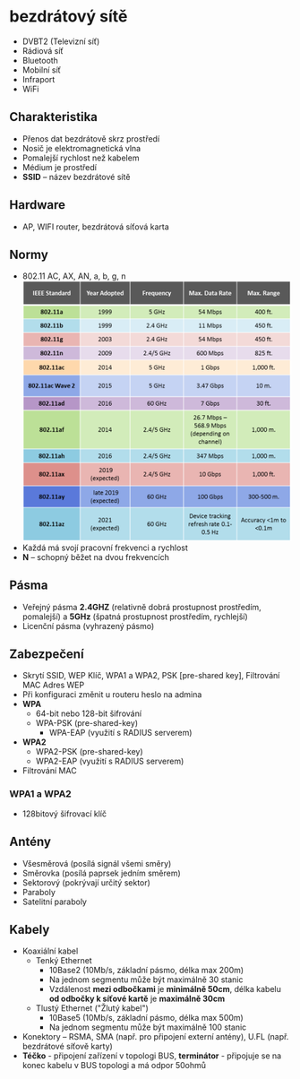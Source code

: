 # bezdrátový sítě 
* DVBT2 (Televizní síť) 
* Rádiová síť 
* Bluetooth 
* Mobilní síť 
* Infraport 
* WiFi 

## Charakteristika 
* Přenos dat bezdrátově skrz prostředí 
* Nosič je elektromagnetická vlna 
* Pomalejší rychlost než kabelem 
* Médium je prostředí 
* **SSID** – název bezdrátové sítě 

## Hardware 
* AP, WIFI router, bezdrátová síťová karta

## Normy 
* 802.11 AC, AX, AN, a, b, g, n 
![Normy](images/Normy_Site.png)
* Každá má svojí pracovní frekvenci a rychlost 
* **N** – schopný běžet na dvou frekvencích 

## Pásma 
* Veřejný pásma **2.4GHZ** (relativně dobrá prostupnost prostředím, pomalejší) a **5GHz** (špatná prostupnost prostředím, rychlejší)
* Licenční pásma (vyhrazený pásmo) 

## Zabezpečení  
* Skrytí SSID, WEP Klíč, WPA1 a WPA2, PSK [pre-shared key], Filtrování MAC Adres WEP 
* Při konfiguraci změnit u routeru heslo na admina 
* **WPA**
   * 64-bit nebo 128-bit šifrování
   * WPA-PSK (pre-shared-key)
	  * WPA-EAP (využití s RADIUS serverem)
* **WPA2**
   * WPA2-PSK (pre-shared-key)
   * WPA2-EAP (využití s RADIUS serverem)
* Filtrování MAC

### WPA1 a WPA2 
* 128bitový šifrovací klíč 

## Antény 
* Všesměrová (posílá signál všemi směry) 
* Směrovka (posílá paprsek jedním směrem) 
* Sektorový (pokrývají určitý sektor) 
* Paraboly 
* Satelitní paraboly 

## Kabely 
* Koaxiální kabel 
   * Tenký Ethernet
     * 10Base2 (10Mb/s, základní pásmo, délka max 200m)
     * Na jednom segmentu může být maximálně 30 stanic
     * Vzdálenost **mezi odbočkami** je **minimálně 50cm**, délka kabelu **od odbočky k síťové kartě** je **maximálně 30cm**
   * Tlustý Ethernet ("Žlutý kabel")
     * 10Base5 (10Mb/s, základní pásmo, délka max 500m)
     * Na jednom segmentu může být maximálně 100 stanic
* Konektory – RSMA, SMA (např. pro připojení externí antény), U.FL (např. bezdrátové síťově karty)
* **Téčko** - připojení zařízení v topologi BUS, **terminátor** - připojuje se na konec kabelu v BUS topologi a má odpor 50ohmů
